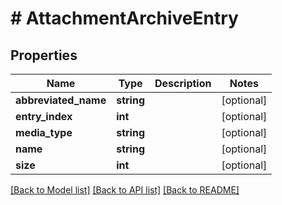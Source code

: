 # # AttachmentArchiveEntry

## Properties

Name | Type | Description | Notes
------------ | ------------- | ------------- | -------------
**abbreviated_name** | **string** |  | [optional]
**entry_index** | **int** |  | [optional]
**media_type** | **string** |  | [optional]
**name** | **string** |  | [optional]
**size** | **int** |  | [optional]

[[Back to Model list]](../../README.md#models) [[Back to API list]](../../README.md#endpoints) [[Back to README]](../../README.md)
